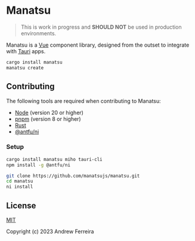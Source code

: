 # Manatsu

> This is work in progress and **SHOULD NOT** be used in production environments.

Manatsu is a [Vue](https://vuejs.org/) component library, designed from the outset to integrate with [Tauri](https://tauri.app/) apps.

```bash
cargo install manatsu
manatsu create
```

## Contributing

The following tools are required when contributing to Manatsu:

- [Node](https://nodejs.org) (version 20 or higher)
- [pnpm](https://pnpm.io/) (version 8 or higher)
- [Rust](https://www.rust-lang.org/tools/install)
- [@antfu/ni](https://github.com/antfu/ni)

### Setup

```bash
cargo install manatsu miho tauri-cli
npm install -g @antfu/ni

git clone https://github.com/manatsujs/manatsu.git
cd manatsu
ni install
```

## License

[MIT](https://raw.githubusercontent.com/manatsujs/manatsu/main/LICENSE)

Copyright (c) 2023 Andrew Ferreira
